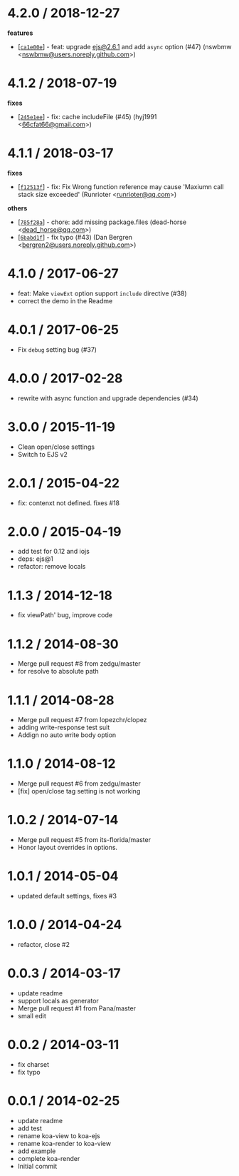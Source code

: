 
4.2.0 / 2018-12-27
==================

**features**
  * [[`ca1e00e`](http://github.com/koajs/ejs/commit/ca1e00ee388a759684ce949b9c089fa56f9c9de7)] - feat: upgrade ejs@2.6.1 and add `async` option (#47) (nswbmw <<nswbmw@users.noreply.github.com>>)

4.1.2 / 2018-07-19
==================

**fixes**
  * [[`245e1ee`](http://github.com/koajs/ejs/commit/245e1eeca515caebd2e5ffd6e1c3450ec159db4b)] - fix: cache includeFile (#45) (hyj1991 <<66cfat66@gmail.com>>)

4.1.1 / 2018-03-17
==================

**fixes**
  * [[`f12513f`](http://github.com/koajs/ejs/commit/f12513fed78c6ee2cc02624dd861039c35a82737)] - fix: Fix Wrong function reference may cause 'Maxiumn call stack size exceeded' (Runrioter <<runrioter@qq.com>>)

**others**
  * [[`785f28a`](http://github.com/koajs/ejs/commit/785f28ab6c6fe6989bfd6741ef4803c0754d70e4)] - chore: add missing package.files (dead-horse <<dead_horse@qq.com>>)
  * [[`6babd1f`](http://github.com/koajs/ejs/commit/6babd1f58751ccf9e9c0fc1c99d4ebb3848719af)] - fix typo (#43) (Dan Bergren <<bergren2@users.noreply.github.com>>)

4.1.0 / 2017-06-27
==================

  * feat: Make `viewExt` option support `include` directive (#38)
  * correct the demo in the Readme

4.0.1 / 2017-06-25
==================

  * Fix `debug` setting bug (#37)

4.0.0 / 2017-02-28
==================

  * rewrite with async function and upgrade dependencies (#34)

3.0.0 / 2015-11-19
==================

  * Clean open/close settings
  * Switch to EJS v2

2.0.1 / 2015-04-22
==================

  * fix: contenxt not defined. fixes #18

2.0.0 / 2015-04-19
==================

  * add test for 0.12 and iojs
  * deps: ejs@1
  * refactor: remove locals

1.1.3 / 2014-12-18
==================

  * fix viewPath' bug, improve code

1.1.2 / 2014-08-30
==================

  * Merge pull request #8 from zedgu/master
  * for resolve to absolute path

1.1.1 / 2014-08-28
==================

  * Merge pull request #7 from lopezchr/clopez
  * adding write-response test suit
  * Addign no auto write body option

1.1.0 / 2014-08-12
==================

  * Merge pull request #6 from zedgu/master
  * [fix] open/close tag setting is not working

1.0.2 / 2014-07-14
==================

  * Merge pull request #5 from its-florida/master
  * Honor layout overrides in options.

1.0.1 / 2014-05-04
==================

  * updated default settings, fixes #3

1.0.0 / 2014-04-24
==================

  * refactor, close #2

0.0.3 / 2014-03-17
==================

  * update readme
  * support locals as generator
  * Merge pull request #1 from Pana/master
  * small edit

0.0.2 / 2014-03-11
==================

  * fix charset
  * fix typo

0.0.1 / 2014-02-25
==================

  * update readme
  * add test
  * rename koa-view to koa-ejs
  * rename koa-render to koa-view
  * add example
  * complete koa-render
  * Initial commit

